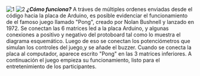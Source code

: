 ![1](https://github.com/colegio-seminario-diocesano-de-duitama/Proyecto-Guiado-LEDpong-1103-3/blob/master/Im%C3%A1genes/protoboard_bb2.jpg)
![2](https://github.com/colegio-seminario-diocesano-de-duitama/Proyecto-Guiado-LEDpong-1103-3/blob/master/Im%C3%A1genes/protoboard_esquem%C3%A1tico2.jpg)
***¿Cómo funciona?***
A tráves de múltiples ordenes enviadas desde el código hacia la placa de Arduino, es posible evidenciar el funcionamiento de el famoso juego llamado "Pong", creado por Nolan Bushnell y lanzado en 1972.
Se conectan las 6 matrices led a la placa Arduino, y algunas conexiones a positivo y negativo del protoboard tal como lo muestra el diagrama esquemático. Luego de eso se conectan los potenciómetros que simulan los controles del juego,y se añade el buzzer. Cuando se conecta la placa al computador, aparece escrito "Pong" en las 3 matrices inferiores. A continuación el juego empieza su funcionamiento, listo para el entretenimiento de los participantes.
